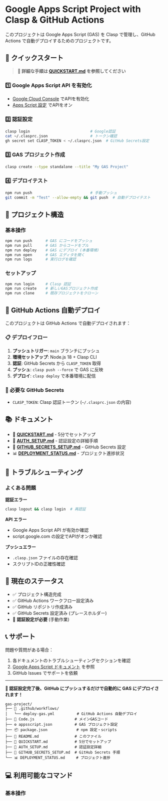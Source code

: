 # Google Apps Script Project with Clasp & GitHub Actions

このプロジェクトは Google Apps Script (GAS) を Clasp で管理し、GitHub Actions で自動デプロイするためのプロジェクトです。

## 🚀 クイックスタート

> **📖 詳細な手順は [QUICKSTART.md](./QUICKSTART.md) を参照してください**

### 1️⃣ Google Apps Script API を有効化
- [Google Cloud Console](https://console.cloud.google.com/) でAPIを有効化
- [Apps Script 設定](https://script.google.com/home/usersettings) でAPIをオン

### 2️⃣ 認証設定
```bash
clasp login                           # Google認証
cat ~/.clasprc.json                   # トークン確認
gh secret set CLASP_TOKEN < ~/.clasprc.json  # GitHub Secrets設定
```

### 3️⃣ GAS プロジェクト作成
```bash
clasp create --type standalone --title "My GAS Project"
```

### 4️⃣ デプロイテスト
```bash
npm run push                          # 手動プッシュ
git commit -m "Test" --allow-empty && git push  # 自動デプロイテスト
```

## 📁 プロジェクト構造

### 基本操作
```bash
npm run push      # GAS にコードをプッシュ
npm run pull      # GAS からコードをプル
npm run deploy    # GAS にデプロイ (本番環境)
npm run open      # GAS エディタを開く
npm run logs      # 実行ログを確認
```

### セットアップ
```bash
npm run login     # Clasp 認証
npm run create    # 新しいGASプロジェクト作成
npm run clone     # 既存プロジェクトをクローン
```

## 🔄 GitHub Actions 自動デプロイ

このプロジェクトは GitHub Actions で自動デプロイされます：

### 📋 デプロイフロー
1. **プッシュトリガー**: `main` ブランチにプッシュ
2. **環境セットアップ**: Node.js 18 + Clasp CLI
3. **認証**: GitHub Secrets から `CLASP_TOKEN` 取得
4. **プッシュ**: `clasp push --force` で GAS に反映
5. **デプロイ**: `clasp deploy` で本番環境に配信

### 🔑 必要な GitHub Secrets
- `CLASP_TOKEN`: Clasp 認証トークン (`~/.clasprc.json` の内容)

## 📚 ドキュメント

- 📖 **[QUICKSTART.md](./QUICKSTART.md)** - 5分でセットアップ
- 🔐 **[AUTH_SETUP.md](./AUTH_SETUP.md)** - 認証設定の詳細手順  
- 🔑 **[GITHUB_SECRETS_SETUP.md](./GITHUB_SECRETS_SETUP.md)** - GitHub Secrets 設定
- 📊 **[DEPLOYMENT_STATUS.md](./DEPLOYMENT_STATUS.md)** - プロジェクト進捗状況

## 🚨 トラブルシューティング

### よくある問題

**認証エラー**
```bash
clasp logout && clasp login  # 再認証
```

**API エラー**
- Google Apps Script API が有効か確認
- script.google.com の設定でAPIがオンか確認

**プッシュエラー**  
- `.clasp.json` ファイルの存在確認
- スクリプトIDの正確性確認

## 🎯 現在のステータス

- ✅ プロジェクト構造完成
- ✅ GitHub Actions ワークフロー設定済み
- ✅ GitHub リポジトリ作成済み  
- ✅ GitHub Secrets 設定済み (プレースホルダー)
- 🔄 **認証設定が必要** (手動作業)

## 📞 サポート

問題や質問がある場合：
1. 各ドキュメントのトラブルシューティングセクションを確認
2. [Google Apps Script ドキュメント](https://developers.google.com/apps-script) を参照
3. GitHub Issues でサポートを依頼

---

**🎉 認証設定完了後、GitHub にプッシュするだけで自動的に GAS にデプロイされます！**

```
gas-project/
├── 📁 .github/workflows/
│   └── deploy-gas.yml          # GitHub Actions 自動デプロイ
├── 📄 Code.js                  # メインGASコード
├── ⚙️ appsscript.json          # GAS プロジェクト設定
├── 📦 package.json             # npm 設定・scripts
├── 📝 README.md                # このファイル
├── 🚀 QUICKSTART.md            # 5分でセットアップ
├── 🔐 AUTH_SETUP.md            # 認証設定詳細
├── 🔑 GITHUB_SECRETS_SETUP.md  # GitHub Secrets 手順
└── 📊 DEPLOYMENT_STATUS.md     # プロジェクト進捗
```

## 💻 利用可能なコマンド

### 基本操作
